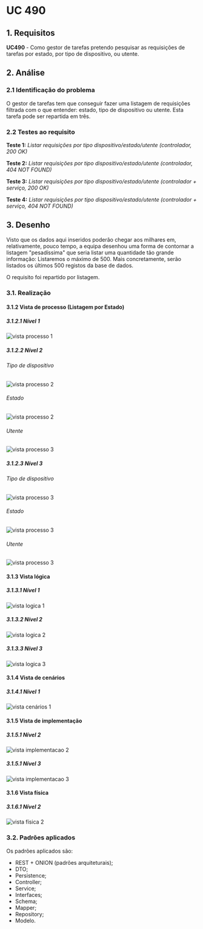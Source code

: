# UC 490

## 1. Requisitos

**UC490** - Como gestor de tarefas pretendo pesquisar as requisições de tarefas por estado, por tipo de dispositivo, ou utente.

## 2. Análise

### 2.1 Identificação do problema

O gestor de tarefas tem que conseguir fazer uma listagem de requisições filtrada com o que entender: estado, tipo de dispositivo ou utente. Esta tarefa pode ser repartida em três.

### 2.2 Testes ao requisito

**Teste 1:** *Listar requisições por tipo dispositivo/estado/utente (controlador, 200 OK)*

**Teste 2:** *Listar requisições por tipo dispositivo/estado/utente  (controlador, 404 NOT FOUND)*

**Teste 3:** *Listar requisições por tipo dispositivo/estado/utente  (controlador + serviço, 200 OK)*

**Teste 4:** *Listar requisições por tipo dispositivo/estado/utente  (controlador + serviço, 404 NOT FOUND)*

## 3. Desenho

Visto que os dados aqui inseridos poderão chegar aos milhares em, relativamente, pouco tempo, a equipa desenhou uma forma de contornar a listagem "pesadíssima" que seria listar uma quantidade tão grande informação:
Listaremos o máximo de 500. Mais concretamente, serão listados os últimos 500 registos da base de dados.

O requisito foi repartido por listagem.

### 3.1. Realização

#### 3.1.2 Vista de processo (Listagem por Estado)

##### 3.1.2.1 Nível 1

![vista processo 1](vp1.svg "Vista processo - nível 1")

##### 3.1.2.2 Nível 2

###### Tipo de dispositivo

![vista processo 2](../mdgt/vp2a.svg "Vista processo - nível 2")

###### Estado

![vista processo 2](../mdgt/vp2b.svg "Vista processo - nível 2")

###### Utente

![vista processo 3](../mdgt/vp2c.svg "Vista processo - nível 3")

##### 3.1.2.3 Nível 3

###### Tipo de dispositivo

![vista processo 3](vp3a.svg "Vista processo - nível 3")

###### Estado

![vista processo 3](vp3b.svg "Vista processo - nível 3")

###### Utente

![vista processo 3](vp3c.svg "Vista processo - nível 3")

#### 3.1.3 Vista lógica

##### 3.1.3.1 Nível 1

![vista logica 1](../../../../logical_view/sprint3/level1/vl1.svg "Vista lógica - nível 1")

##### 3.1.3.2 Nível 2

![vista logica 2](../../../../logical_view/sprint3/level2/VL2.svg "Vista lógica - nível 2")

##### 3.1.3.3 Nível 3

![vista logica 3](../../../../logical_view/sprint3/level3/MDGT.svg "Vista lógica - nível 3")

#### 3.1.4 Vista de cenários

##### 3.1.4.1 Nível 1

![vista cenários 1](/docs/scenario_view/level1/sv1.svg "Vista cenários - nível 1")

#### 3.1.5 Vista de implementação

##### 3.1.5.1 Nível 2

![vista implementacao 2](../../../../implementation_view/sprint3/IV2.svg "Vista implementação - nível 2")

##### 3.1.5.1 Nível 3

![vista implementacao 3](../../../../implementation_view/sprint2/iv3.svg "Vista implementação - nível 3")

#### 3.1.6 Vista física

##### 3.1.6.1 Nível 2

![vista física 2](../../../../physical_view/level2/sprint3/VF2.svg "Vista física - nível 2")

### 3.2. Padrões aplicados

Os padrões aplicados são:

- REST + ONION (padrões arquiteturais);
- DTO;
- Persistence;
- Controller;
- Service;
- Interfaces;
- Schema;
- Mapper;
- Repository;
- Modelo.